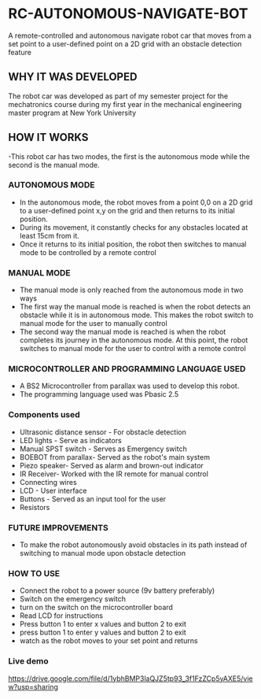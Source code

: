 # RC-AUTONOMOUS-NAVIGATE-BOT
A remote-controlled and autonomous navigate robot car that moves from a set point to a user-defined point on a 2D grid with an obstacle detection feature

## WHY IT WAS DEVELOPED
  The robot car was developed as part of my semester project for the mechatronics course during my first year in the mechanical engineering master program at New York University
  
## HOW IT WORKS
  -This robot car has two modes, the first is the autonomous mode while the second is the manual mode.
  
### AUTONOMOUS MODE
  - In the autonomous mode, the robot moves from a point 0,0 on a 2D grid to a user-defined point x,y on the grid and then returns to its initial position.
  - During its movement, it constantly checks for any obstacles located at least 15cm from it.
  - Once it returns to its initial position, the robot then switches to manual mode to be controlled by a remote control
    
### MANUAL MODE
  - The manual mode is only reached from the autonomous mode in two ways
  - The first way the manual mode is reached is when the robot detects an obstacle while it is in autonomous mode. This makes the robot switch to manual mode for the user to manually control
  - The second way the manual mode is reached is when the robot completes its journey in the autonomous mode. At this point, the robot switches to manual mode for the user to control with a remote control

### MICROCONTROLLER AND PROGRAMMING LANGUAGE USED
  - A BS2 Microcontroller from parallax was used to develop this robot.
  - The programming language used was Pbasic 2.5

### Components used
  - Ultrasonic distance sensor - For obstacle detection
  - LED lights - Serve as indicators
  - Manual SPST switch - Serves as Emergency switch
  - BOEBOT from parallax-  Served as the robot's main system
  - Piezo speaker- Served as alarm and brown-out indicator
  - IR Receiver- Worked with the IR remote for manual control
  - Connecting wires
  - LCD - User interface
  - Buttons - Served as an input tool for the user
  - Resistors

### FUTURE IMPROVEMENTS
  - To make the robot autonomously avoid obstacles in its path instead of switching to manual mode upon obstacle detection

### HOW TO USE
  - Connect the robot to  a power source (9v battery preferably)
  - Switch on the emergency switch
  - turn on the switch on the microcontroller board
  - Read LCD for instructions
  - Press button 1 to enter x values and button 2 to exit
  - press button 1 to enter y values and button 2 to exit
  - watch as the robot moves to your set point and returns

### Live demo
https://drive.google.com/file/d/1ybhBMP3laQJZ5tp93_3f1FzZCp5yAXE5/view?usp=sharing
